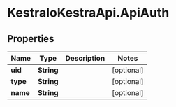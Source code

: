 # KestraIoKestraApi.ApiAuth

## Properties

Name | Type | Description | Notes
------------ | ------------- | ------------- | -------------
**uid** | **String** |  | [optional] 
**type** | **String** |  | [optional] 
**name** | **String** |  | [optional] 


